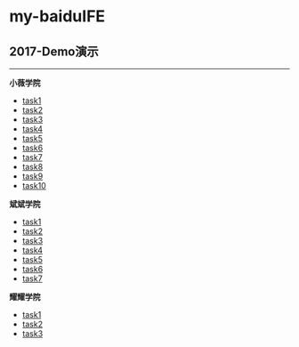 # my-baiduIFE

## 2017-Demo演示
----------------------------------
**小薇学院**
* [task1]( 2017/xiaowei/task01/task1.html )
* [task2]( 2017/xiaowei/task02/task2.html )
* [task3]( 2017/xiaowei/task03/task3.html )
* [task4]( 2017/xiaowei/task04/task4.html )
* [task5]( 2017/xiaowei/task05/task5.html )
* [task6]( 2017/xiaowei/task06/task6.html )
* [task7]( 2017/xiaowei/task07/1-task7.html )
* [task8]( 2017/xiaowei/task08/1-task8.html )
* [task9]( 2017/xiaowei/task09/1-task9.html )
* [task10]( 2017/xiaowei/task10/1-task10.html )

**斌斌学院**
* [task1]( 2017/binbin/task1/2-task1.html )
* [task2]( 2017/binbin/task2/2-task2.html )
* [task3]( 2017/binbin/task3/2-task3.html )
* [task4]( 2017/binbin/task4/2-task4.html )
* [task5]( 2017/binbin/task5/2-task5.html )
* [task6]( 2017/binbin/task6/2-task6.html )
* [task7]( 2017/binbin/task7/2-task7.html )

**耀耀学院**
* [task1]( 2017/yaoyao/task1/3-task1.html )
* [task2]( 2017/yaoyao/task2/3-task2.html )
* [task3]( 2017/yaoyao/task3/3-task3.html )
